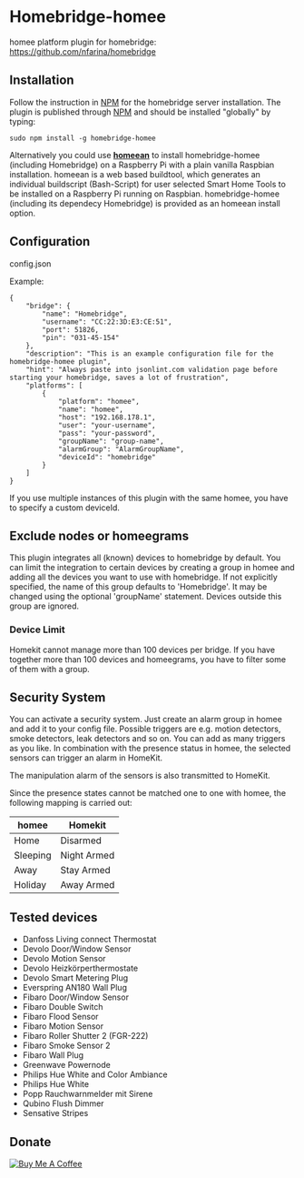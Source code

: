 # Homebridge-homee

homee platform plugin for homebridge: https://github.com/nfarina/homebridge

## Installation
Follow the instruction in [NPM](https://www.npmjs.com/package/homebridge) for the homebridge server installation. The plugin is published through [NPM](https://www.npmjs.com/package/homebridge-homee) and should be installed "globally" by typing:

    sudo npm install -g homebridge-homee

Alternatively you could use [**homeean**](https://himpler.com/homeean) to install homebridge-homee (including Homebridge) on a Raspberry Pi with a plain vanilla Raspbian installation. homeean is a web based buildtool, which generates an individual buildscript (Bash-Script) for user selected Smart Home Tools to be installed on a Raspberry Pi running on Raspbian. homebridge-homee (including its dependecy Homebridge) is provided as an homeean install option.

## Configuration

config.json

Example:

    {
        "bridge": {
            "name": "Homebridge",
            "username": "CC:22:3D:E3:CE:51",
            "port": 51826,
            "pin": "031-45-154"
        },
        "description": "This is an example configuration file for the homebridge-homee plugin",
        "hint": "Always paste into jsonlint.com validation page before starting your homebridge, saves a lot of frustration",
        "platforms": [
            {
                "platform": "homee",
                "name": "homee",
                "host": "192.168.178.1",
                "user": "your-username",
                "pass": "your-password",
                "groupName": "group-name",
                "alarmGroup": "AlarmGroupName",
                "deviceId": "homebridge"
            }
        ]
    }

If you use multiple instances of this plugin with the same homee, you have to specify a custom deviceId.

## Exclude nodes or homeegrams
This plugin integrates all (known) devices to homebridge by default. You can limit the integration to certain devices by creating a group in homee and adding all the devices you want to use with homebridge. If not explicitly specified, the name of this group defaults to 'Homebridge'. It may be changed using the optional 'groupName' statement. Devices outside this group are ignored.

### Device Limit
Homekit cannot manage more than 100 devices per bridge. If you have together more than 100 devices and homeegrams, you have to filter some of them with a group.

## Security System
You can activate a security system. Just create an alarm group in homee and add it to your config file. Possible triggers are e.g. motion detectors, smoke detectors, leak detectors and so on. You can add as many triggers as you like. In combination with the presence status in homee, the selected sensors can trigger an alarm in HomeKit.

 The manipulation alarm of the sensors is also transmitted to HomeKit.

 Since the presence states cannot be matched one to one with homee, the following mapping is carried out:

 | homee  | Homekit  |
 |---|---|
 | Home | Disarmed |
 | Sleeping | Night Armed |
 | Away | Stay Armed |
 | Holiday | Away Armed |

## Tested devices
- Danfoss Living connect Thermostat
- Devolo Door/Window Sensor
- Devolo Motion Sensor
- Devolo Heizkörperthermostate
- Devolo Smart Metering Plug
- Everspring AN180 Wall Plug
- Fibaro Door/Window Sensor
- Fibaro Double Switch
- Fibaro Flood Sensor
- Fibaro Motion Sensor
- Fibaro Roller Shutter 2 (FGR-222)
- Fibaro Smoke Sensor 2
- Fibaro Wall Plug
- Greenwave Powernode
- Philips Hue White and Color Ambiance
- Philips Hue White
- Popp Rauchwarnmelder mit Sirene
- Qubino Flush Dimmer
- Sensative Stripes

## Donate
<a href="https://www.buymeacoffee.com/himpler" target="_blank"><img src="https://www.buymeacoffee.com/assets/img/custom_images/orange_img.png" alt="Buy Me A Coffee" style="height: auto !important;width: auto !important;" ></a>
